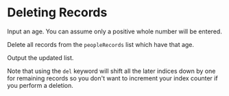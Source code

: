 # Deleting Records

Input an age. You can assume only a positive whole number will be entered.

Delete all records from the `peopleRecords` list which have that age.

Output the updated list.

Note that using the `del` keyword will shift all the later indices down by one for remaining records so you don't want to increment your index counter if you perform a deletion.

